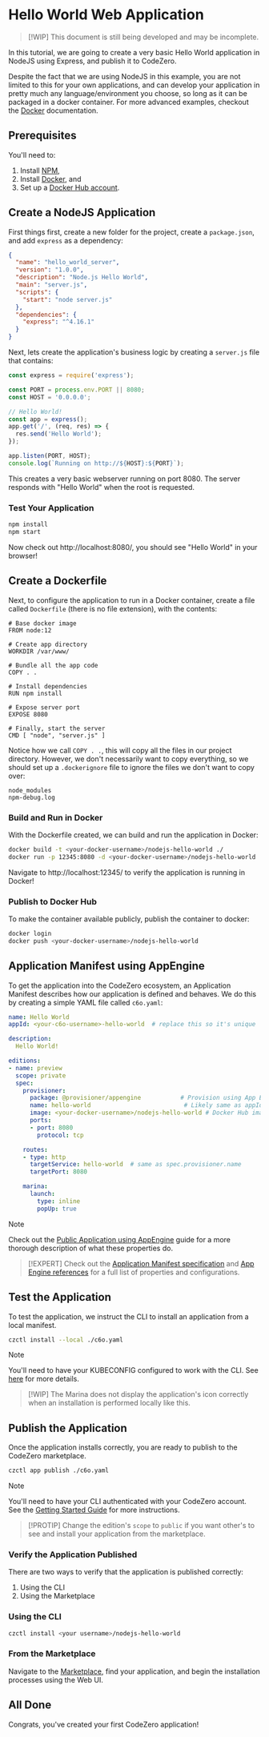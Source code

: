 # Hello World Web Application

> [!WIP]
> This document is still being developed and may be incomplete.

In this tutorial, we are going to create a very basic Hello World application in NodeJS using Express, and publish it to CodeZero.

Despite the fact that we are using NodeJS in this example, you are not limited to this for your own applications, and can develop your application in pretty much any language/environment you choose, so long as it can be packaged in a docker container. For more advanced examples, checkout the [Docker](https://docs.docker.com/) documentation.

## Prerequisites

You'll need to:

1. Install [NPM](https://nodejs.org/en/),
1. Install [Docker](https://docs.docker.com/engine/install/), and
1. Set up a [Docker Hub account](https://hub.docker.com/signup).

## Create a NodeJS Application

First things first, create a new folder for the project, create a `package.json`, and add `express` as a dependency:

```json
{
  "name": "hello_world_server",
  "version": "1.0.0",
  "description": "Node.js Hello World",
  "main": "server.js",
  "scripts": {
    "start": "node server.js"
  },
  "dependencies": {
    "express": "^4.16.1"
  }
}
```

Next, lets create the application's business logic by creating a `server.js` file that contains:

```js
const express = require('express');

const PORT = process.env.PORT || 8080;
const HOST = '0.0.0.0';

// Hello World!
const app = express();
app.get('/', (req, res) => {
  res.send('Hello World');
});

app.listen(PORT, HOST);
console.log(`Running on http://${HOST}:${PORT}`);
```

This creates a very basic webserver running on port 8080. The server responds with "Hello World" when the root is requested.

### Test Your Application

```bash
npm install
npm start
```

Now check out http://localhost:8080/, you should see "Hello World" in your browser!

## Create a Dockerfile

Next, to configure the application to run in a Docker container, create a file called `Dockerfile` (there is no file extension), with the contents:

```docker
# Base docker image
FROM node:12

# Create app directory
WORKDIR /var/www/

# Bundle all the app code
COPY . .

# Install dependencies
RUN npm install

# Expose server port
EXPOSE 8080

# Finally, start the server
CMD [ "node", "server.js" ]
```

Notice how we call `COPY . .`, this will copy all the files in our project directory. However, we don't necessarily want to copy everything, so we should set up a `.dockerignore` file to ignore the files we don't want to copy over:

```text
node_modules
npm-debug.log
```

### Build and Run in Docker

With the Dockerfile created, we can build and run the application in Docker:

```bash
docker build -t <your-docker-username>/nodejs-hello-world ./
docker run -p 12345:8080 -d <your-docker-username>/nodejs-hello-world
```

Navigate to http://localhost:12345/ to verify the application is running in Docker!

### Publish to Docker Hub

To make the container available publicly, publish the container to docker:

```bash
docker login
docker push <your-docker-username>/nodejs-hello-world
```

## Application Manifest using AppEngine

To get the application into the CodeZero ecosystem, an Application Manifest describes how our application is defined and behaves. We do this by creating a simple YAML file called `c6o.yaml`:

```yaml
name: Hello World
appId: <your-c6o-username>-hello-world  # replace this so it's unique

description:
  Hello World!

editions:
- name: preview
  scope: private
  spec:
    provisioner:
      package: @provisioner/appengine           # Provision using App Engine
      name: hello-world                          # Likely same as appId
      image: <your-docker-username>/nodejs-hello-world # Docker Hub image
      ports:
      - port: 8080
        protocol: tcp

    routes:
    - type: http
      targetService: hello-world  # same as spec.provisioner.name
      targetPort: 8080

    marina:
      launch:
        type: inline
        popUp: true
```

> [!NOTE]
> Check out the [Public Application using AppEngine](./appengine) guide for a more thorough description of what these properties do.

> [!EXPERT]
> Check out the [Application Manifest specification](../references/application-manifest.md) and [App Engine references](../references/appengine) for a full list of properties and configurations.

## Test the Application

To test the application, we instruct the CLI to install an application from a local manifest.

```bash
czctl install --local ./c6o.yaml
```

> [!NOTE]
> You'll need to have your KUBECONFIG configured to work with the CLI. See [here](./getting-started.md#Connect-to-your-Private-Cloud) for more details.

> [!WIP]
> The Marina does not display the application's icon correctly when an installation is performed locally like this.

## Publish the Application

Once the application installs correctly, you are ready to publish to the CodeZero marketplace.

```bash
czctl app publish ./c6o.yaml
```

> [!NOTE]
> You'll need to have your CLI authenticated with your CodeZero account. See the [Getting Started Guide](../guides/getting-started#Connect-to-the-Hub-API) for more instructions.

> [!PROTIP]
> Change the edition's `scope` to `public` if you want other's to see and install your application from the marketplace.

### Verify the Application Published

There are two ways to verify that the application is published correctly:

1. Using the CLI
1. Using the Marketplace

### Using the CLI

```bash
czctl install <your username>/nodejs-hello-world
```

### From the Marketplace

Navigate to the [Marketplace](https://codezero.io/marketplace), find your application, and begin the installation processes using the Web UI.

## All Done

Congrats, you've created your first CodeZero application!
